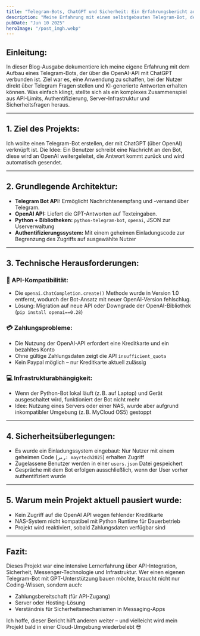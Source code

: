 ```yaml
---
title: "Telegram-Bots, ChatGPT und Sicherheit: Ein Erfahrungsbericht aus der Praxis"
description: "Meine Erfahrung mit einem selbstgebauten Telegram-Bot, der ChatGPT nutzt – von Technik bis Sicherheit."
pubDate: "Jun 10 2025"
heroImage: "/post_imgh.webp"
---
```


## Einleitung:
In dieser Blog-Ausgabe dokumentiere ich meine eigene Erfahrung mit dem Aufbau eines Telegram-Bots, der über die OpenAI-API mit ChatGPT verbunden ist. Ziel war es, eine Anwendung zu schaffen, bei der Nutzer direkt über Telegram Fragen stellen und KI-generierte Antworten erhalten können. Was einfach klingt, stellte sich als ein komplexes Zusammenspiel aus API-Limits, Authentifizierung, Server-Infrastruktur und Sicherheitsfragen heraus.

---

## 1. Ziel des Projekts:
Ich wollte einen Telegram-Bot erstellen, der mit ChatGPT (über OpenAI) verknüpft ist. Die Idee: Ein Benutzer schreibt eine Nachricht an den Bot, diese wird an OpenAI weitergeleitet, die Antwort kommt zurück und wird automatisch gesendet.

---

## 2. Grundlegende Architektur:

- **Telegram Bot API:** Ermöglicht Nachrichtenempfang und -versand über Telegram.
- **OpenAI API:** Liefert die GPT-Antworten auf Texteingaben.
- **Python + Bibliotheken:** `python-telegram-bot`, `openai`, JSON zur Userverwaltung
- **Authentifizierungssystem:** Mit einem geheimen Einladungscode zur Begrenzung des Zugriffs auf ausgewählte Nutzer

---

## 3. Technische Herausforderungen:

### 🧩 API-Kompatibilität:
- Die `openai.ChatCompletion.create()` Methode wurde in Version 1.0 entfernt, wodurch der Bot-Ansatz mit neuer OpenAI-Version fehlschlug.
- Lösung: Migration auf neue API oder Downgrade der OpenAI-Bibliothek (`pip install openai==0.28`)

### 💳 Zahlungsprobleme:
- Die Nutzung der OpenAI-API erfordert eine Kreditkarte und ein bezahltes Konto
- Ohne gültige Zahlungsdaten zeigt die API `insufficient_quota`
- Kein Paypal möglich – nur Kreditkarte aktuell zulässig

### 💻 Infrastrukturabhängigkeit:
- Wenn der Python-Bot lokal läuft (z. B. auf Laptop) und Gerät ausgeschaltet wird, funktioniert der Bot nicht mehr
- Idee: Nutzung eines Servers oder einer NAS, wurde aber aufgrund inkompatibler Umgebung (z. B. MyCloud OS5) gestoppt

---

## 4. Sicherheitsüberlegungen:

- Es wurde ein Einladungssystem eingebaut: Nur Nutzer mit einem geheimen Code (`رمز: mayrtech2025`) erhalten Zugriff
- Zugelassene Benutzer werden in einer `users.json` Datei gespeichert
- Gespräche mit dem Bot erfolgen ausschließlich, wenn der User vorher authentifiziert wurde

---

## 5. Warum mein Projekt aktuell pausiert wurde:

- Kein Zugriff auf die OpenAI API wegen fehlender Kreditkarte
- NAS-System nicht kompatibel mit Python Runtime für Dauerbetrieb
- Projekt wird reaktiviert, sobald Zahlungsdaten verfügbar sind

---

## Fazit:
Dieses Projekt war eine intensive Lernerfahrung über API-Integration, Sicherheit, Messenger-Technologie und Infrastruktur. Wer einen eigenen Telegram-Bot mit GPT-Unterstützung bauen möchte, braucht nicht nur Coding-Wissen, sondern auch:

- Zahlungsbereitschaft (für API-Zugang)
- Server oder Hosting-Lösung
- Verständnis für Sicherheitsmechanismen in Messaging-Apps

Ich hoffe, dieser Bericht hilft anderen weiter – und vielleicht wird mein Projekt bald in einer Cloud-Umgebung wiederbelebt 😎